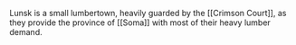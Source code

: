 Lunsk is a small lumbertown, heavily guarded by the [[Crimson Court]], as they provide the province of [[Soma]] with most of their heavy lumber demand.